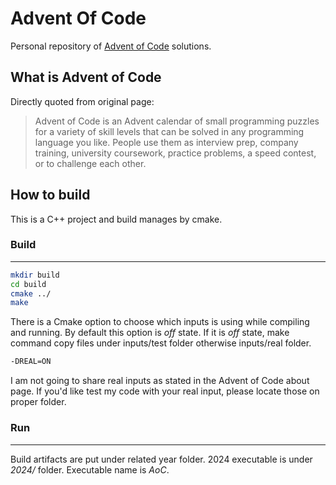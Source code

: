 # Advent Of Code

Personal repository of [Advent of Code](#about-advent-of-code) solutions.

## What is Advent of Code

Directly quoted from original page:

> Advent of Code is an Advent calendar of small programming puzzles for a variety of skill levels that can be solved in any programming language you like. People use them as interview prep, company training, university coursework, practice problems, a speed contest, or to challenge each other.

## How to build

This is a C++ project and build manages by cmake.

### Build
___
```bash
mkdir build
cd build
cmake ../
make
```

There is a Cmake option to choose which inputs is using while compiling and running. By default this option is _off_ state. If it is _off_ state, make command copy files under inputs/test folder otherwise inputs/real folder.

```bash
-DREAL=ON
```

I am not going to share real inputs as stated in the Advent of Code about page. If you'd like test my code with your real input, please locate those on proper folder.

### Run
___
Build artifacts are put under related year folder. 2024 executable is under _2024/_ folder. Executable name is _AoC_. 
